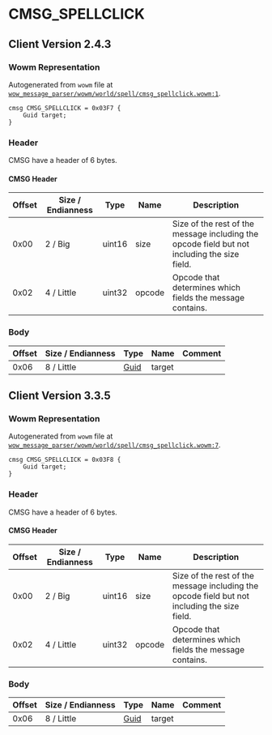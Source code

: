 # CMSG_SPELLCLICK

## Client Version 2.4.3

### Wowm Representation

Autogenerated from `wowm` file at [`wow_message_parser/wowm/world/spell/cmsg_spellclick.wowm:1`](https://github.com/gtker/wow_messages/tree/main/wow_message_parser/wowm/world/spell/cmsg_spellclick.wowm#L1).
```rust,ignore
cmsg CMSG_SPELLCLICK = 0x03F7 {
    Guid target;
}
```
### Header

CMSG have a header of 6 bytes.

#### CMSG Header

| Offset | Size / Endianness | Type   | Name   | Description |
| ------ | ----------------- | ------ | ------ | ----------- |
| 0x00   | 2 / Big           | uint16 | size   | Size of the rest of the message including the opcode field but not including the size field.|
| 0x02   | 4 / Little        | uint32 | opcode | Opcode that determines which fields the message contains.|

### Body

| Offset | Size / Endianness | Type | Name | Comment |
| ------ | ----------------- | ---- | ---- | ------- |
| 0x06 | 8 / Little | [Guid](../types/packed-guid.md) | target |  |

## Client Version 3.3.5

### Wowm Representation

Autogenerated from `wowm` file at [`wow_message_parser/wowm/world/spell/cmsg_spellclick.wowm:7`](https://github.com/gtker/wow_messages/tree/main/wow_message_parser/wowm/world/spell/cmsg_spellclick.wowm#L7).
```rust,ignore
cmsg CMSG_SPELLCLICK = 0x03F8 {
    Guid target;
}
```
### Header

CMSG have a header of 6 bytes.

#### CMSG Header

| Offset | Size / Endianness | Type   | Name   | Description |
| ------ | ----------------- | ------ | ------ | ----------- |
| 0x00   | 2 / Big           | uint16 | size   | Size of the rest of the message including the opcode field but not including the size field.|
| 0x02   | 4 / Little        | uint32 | opcode | Opcode that determines which fields the message contains.|

### Body

| Offset | Size / Endianness | Type | Name | Comment |
| ------ | ----------------- | ---- | ---- | ------- |
| 0x06 | 8 / Little | [Guid](../types/packed-guid.md) | target |  |

